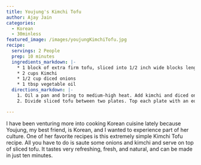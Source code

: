 ```yaml
---
title: Youjung's Kimchi Tofu
author: Ajay Jain
categories:
  - Korean
  - 30minless
featured_image: /images/youjungKimchiTofu.jpg
recipe:
  servings: 2 People
  prep: 10 minutes
  ingredients_markdown: |-
    * 1 block of extra firm tofu, sliced into 1/2 inch wide blocks lengthwise
    * 2 cups Kimchi
    * 1/2 cup diced onions
    * 1 tbsp vegetable oil
  directions_markdown: |-
    1. Oil a pan and bring to medium-high heat. Add kimchi and diced onions and saute for four to five minutes until onions are chewy in texture.
    2. Divide sliced tofu between two plates. Top each plate with an equivalent amount of kimchi and onions. Serve.

---
```

I have been venturing more into cooking Korean cuisine lately because Youjung, my best friend, is Korean, and I wanted to experience part of her culture. One of her favorite recipes is this extremely simple Kimchi Tofu recipe. All you have to do is saute some onions and kimchi and serve on top of sliced tofu. It tastes very refreshing, fresh, and natural, and can be made in just ten minutes.

